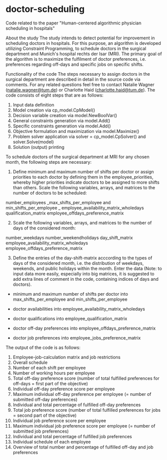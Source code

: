 # doctor-scheduling
Code related to the paper "Human-centered algorithmic physician scheduling in hospitals"

About the study
The study intends to detect potential for improvement in scheduling doctors in hospitals.
For this purpose, an algorithm is developed utilizing Constraint Programming, to schedule doctors in the
surgical department and Munich's hospital rechts der Isar (MRI).
The primary goal of the algorithm is to maximize the fulfilment of doctor preferences, i.e. preferences
regarding off-days and specific jobs on specific shifts.

Functionality of the code
The steps necessary to assign doctors in the surgical department are described in detail in the source
code via comments. For any related questions feel free to contact Natalie Wagner (natalie.wagner@tum.de)
or Charlotte Haid (charlotte.haid@tum.de).
The code consists of eight steps that are as follows:

1. Input data definition
2. Model creation via cp_model.CpModel()
3. Decision variable creation via model.NewBoolVar()
4. General constraints generation via model.Add()
5. Specific constraints generation via model.Add()
6. Objective formulation and maximization via model.Maximize()
7. Problem solver application via solver = cp_model.CpSolver() and solver.Solve(model)
8. Solution (output) printing

To schedule doctors of the surgical department at MRI for any chosen month, the following steps are
necessary:

1. Define minimum and maximum number of shifts per doctor or assign priorities to each doctor by defining
them in the employee_priorities, whereby  higher priorities indicate doctors to be assigned to
more shifts than others.
Scale the following variables, arrays, and matrices to the number of doctors to be scheduled:

number_employees
_max_shifts_per_employee and min_shifts_per_employee _
employee_availability_matrix_wholedays
qualification_matrix
employee_offdays_preference_matrix


2. Scale the following variables, arrays, and matrices to the number of days of the considered month:

number_weekdays
number_weekendholidays
day_shift_matrix
employee_availability_matrix_wholedays
employee_offdays_preference_matrix


3. Define the entries of the day-shift-matrix acccording to the types of days of the considered month,
i.e. the distribution of weekdays, weekends, and public holidays within the month.
Enter the data (Note: to input data more easily, especially into big matrices, it is suggested to add
extra lines of comment in the code, containing indices of days and doctors).

- minimum and maximum number of shifts per doctor into max_shifts_per_employee and
min_shifts_per_employee

- doctor availabilities into employee_availability_matrix_wholedays

- doctor qualifications into employee_qualification_matrix

- doctor off-day preferences into employee_offdays_preference_matrix

- doctor job preferences into employee_jobs_preference_matrix




The output of the code is as follows:

1. Employee-job-calculation matrix and job restrictions
2. Overall schedule
3. Number of each shift per employee
4. Number of working hours per employee
5. Total off-day preference score (number of total fulfilled preferences for off-days = first part of the
objective)
6. Individual off-day preference score per employee
7. Maximum individual off-day preference per employee (= number of submitted off-day preferences)
8. Individual and total percentage of fulfilled off-day preferences
9. Total job preference score (number of total fulfilled preferences for jobs = second part of the
objective)
10. Individual job preference score per employee
11. Maximum individual job preference score per employee (= number of submitted job preferences)
12. Individual and total percentage of fulfilled job preferences
13. Individual schedule of each employee
14. Overview of total number and percentage of fulfilled off-day and job preferences
